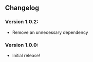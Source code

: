 ## Changelog

### Version 1.0.2:
- Remove an unnecessary dependency

### Version 1.0.0:
- Initial release!
